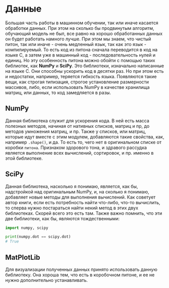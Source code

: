 # Данные
Большая часть работы в машинном обучении, так или иначе касается обработки данных. При этом на сколько бы продвинутым алгоритм, обучающий модель не был, все равно на хорошо обработанных данных он будет работать намного лучше.
При этом мы знаем, что чистый питон, так или иначе - очень медленный язык, так как это язык - компилируемый. То есть код из питона сначала переводится в код на языке С, а затем уже в машинный код - последовательность нулей и единиц.
Но эту особенность питона можно обойти с помощью таких библиотек, как **NumPy** и **SciPy**. Это библиотеки, изначально написанные на языке C. Они способны ускорить код в десятки раз. Но при этом есть и недостатки, например, теряется гибкость языка. Появляются такие вещи, как строгая типизация, строгое установление размерности массивов, либо, если использовать NumPy в качестве хранилища матриц, или данных, то код замедляется в разы.
## NumPy
Данная библиотека служит для ускорения кода. В ней есть масса полезных методов, начиная от нативных списков, матриц и пр, до методов умножения матриц, и пр. 
Также у списков, или матриц, которые идут вместе с этим модулем, добавляются такие свойства, как, например `.shape()`, и да. То есть то, чего нет в оригинальном списке от коробки `питона`.
Признаком здорового тона, и здравого рассудка является выполнение всех вычислений, сортировок, и пр. именно в этой библиотеке.
## SciPy
Данная библиотека, насколько я понимаю, является, как бы, надстройкой над оригинальным NumPy, и, на сколько я понимаю, добавляет новые методы для выполнения вычислений. 
Как советует автор книги, если есть потребность найти что-либо, что-то вычислить, то сперва нужно постараться найти некий метод в этих двух библиотеках. Скорей всего это есть там.
Также важно помнить, что эти две библиотеки, как бы, являются тождественными:
```python
import numpy, scipy

print(numpy.dot == scipy.dot)
# True
```

## MatPlotLib
Для визуализации полученных данных принято использовать данную библиотеку. Она хороша тем, что есть в коробочном питоне, и ее не нужно дополнительно устанавливать.
